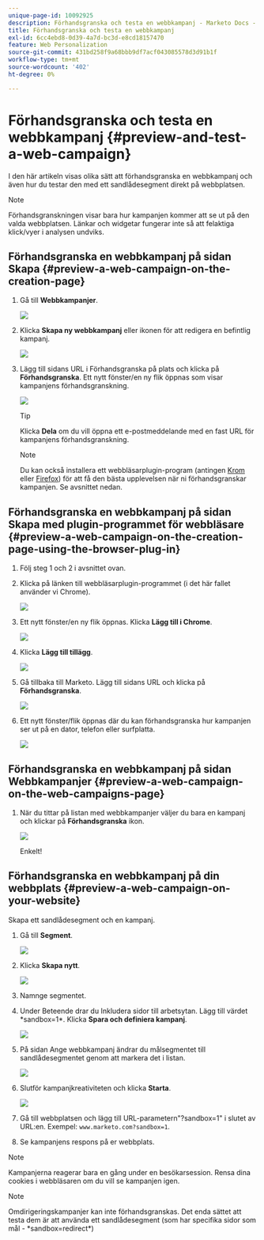 ```yaml
---
unique-page-id: 10092925
description: Förhandsgranska och testa en webbkampanj - Marketo Docs - produktdokumentation
title: Förhandsgranska och testa en webbkampanj
exl-id: 6cc4ebd8-0d39-4a7d-bc3d-e8cd18157470
feature: Web Personalization
source-git-commit: 431bd258f9a68bbb9df7acf043085578d3d91b1f
workflow-type: tm+mt
source-wordcount: '402'
ht-degree: 0%

---
```


# Förhandsgranska och testa en webbkampanj {#preview-and-test-a-web-campaign}

I den här artikeln visas olika sätt att förhandsgranska en webbkampanj och även hur du testar den med ett sandlådesegment direkt på webbplatsen.

>[!NOTE]
>
>Förhandsgranskningen visar bara hur kampanjen kommer att se ut på den valda webbplatsen. Länkar och widgetar fungerar inte så att felaktiga klick/vyer i analysen undviks.

## Förhandsgranska en webbkampanj på sidan Skapa {#preview-a-web-campaign-on-the-creation-page}

1. Gå till **Webbkampanjer**.

   ![](assets/image2016-8-18-15-3a59-3a35.png)

1. Klicka **Skapa ny webbkampanj** eller ikonen för att redigera en befintlig kampanj.

   ![](assets/create-new-or-edit-web-campaign.png)

1. Lägg till sidans URL i Förhandsgranska på plats och klicka på **Förhandsgranska**. Ett nytt fönster/en ny flik öppnas som visar kampanjens förhandsgranskning.

   ![](assets/three-1.png)

   >[!TIP]
   >
   >Klicka **Dela** om du vill öppna ett e-postmeddelande med en fast URL för kampanjens förhandsgranskning.

   >[!NOTE]
   >
   >Du kan också installera ett webbläsarplugin-program (antingen [Krom](https://chrome.google.com/webstore/detail/marketo-web-personalizati/ldiddonjplchallbngbccbfdfeldohkj) eller [Firefox](https://rtp-static.marketo.com/rtp/libs/mwp-0.0.0.8.xpi)) för att få den bästa upplevelsen när ni förhandsgranskar kampanjen. Se avsnittet nedan.

## Förhandsgranska en webbkampanj på sidan Skapa med plugin-programmet för webbläsare {#preview-a-web-campaign-on-the-creation-page-using-the-browser-plug-in}

1. Följ steg 1 och 2 i avsnittet ovan.

1. Klicka på länken till webbläsarplugin-programmet (i det här fallet använder vi Chrome).

   ![](assets/4-1.png)

1. Ett nytt fönster/en ny flik öppnas. Klicka **Lägg till i Chrome**.

   ![](assets/five.png)

1. Klicka **Lägg till tillägg**.

   ![](assets/six.png)

1. Gå tillbaka till Marketo. Lägg till sidans URL och klicka på **Förhandsgranska**.

   ![](assets/seven.png)

1. Ett nytt fönster/flik öppnas där du kan förhandsgranska hur kampanjen ser ut på en dator, telefon eller surfplatta.

   ![](assets/campaign-preview.png)

## Förhandsgranska en webbkampanj på sidan Webbkampanjer {#preview-a-web-campaign-on-the-web-campaigns-page}

1. När du tittar på listan med webbkampanjer väljer du bara en kampanj och klickar på **Förhandsgranska** ikon.

   ![](assets/web-campaigns-1-preview-hand.png)

   Enkelt!

## Förhandsgranska en webbkampanj på din webbplats {#preview-a-web-campaign-on-your-website}

Skapa ett sandlådesegment och en kampanj.

1. Gå till **Segment**.

   ![](assets/new-dropdown-segments-hand.jpg)

1. Klicka **Skapa nytt**.

   ![](assets/image2015-9-10-10-3a42-3a39.png)

1. Namnge segmentet.

1. Under Beteende drar du Inkludera sidor till arbetsytan. Lägg till värdet &#42;sandbox=1&#42;. Klicka **Spara och definiera kampanj**.

   ![](assets/segment.png)

1. På sidan Ange webbkampanj ändrar du målsegmentet till sandlådesegmentet genom att markera det i listan.

   ![](assets/set-web-campaign-target-segment.jpg)

1. Slutför kampanjkreativiteten och klicka **Starta**.

   ![](assets/click-launch.jpg)

1. Gå till webbplatsen och lägg till URL-parametern&quot;?sandbox=1&quot; i slutet av URL:en. Exempel: `www.marketo.com?sandbox=1`.

1. Se kampanjens respons på er webbplats.

>[!NOTE]
>
>Kampanjerna reagerar bara en gång under en besökarsession. Rensa dina cookies i webbläsaren om du vill se kampanjen igen.

>[!NOTE]
>
>Omdirigeringskampanjer kan inte förhandsgranskas. Det enda sättet att testa dem är att använda ett sandlådesegment (som har specifika sidor som mål - &#42;sandbox=redirect&#42;)
